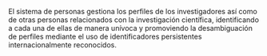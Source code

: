 
El sistema de personas gestiona los perfiles de los investigadores así como de otras personas relacionados con la investigación científica, identificando a cada una de ellas de manera unívoca y promoviendo la desambiguación de perfiles mediante el uso de identificadores persistentes internacionalmente reconocidos.
